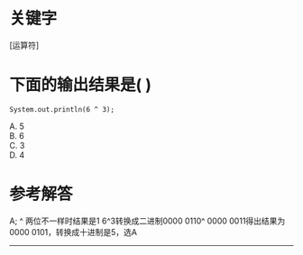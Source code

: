 # 关键字

[运算符]

# 下面的输出结果是( )

```
System.out.println(6 ^ 3);
```
A. 5	
B. 6	
C. 3	
D. 4
# 参考解答
A;
^ 两位不一样时结果是1 6^3转换成二进制0000 0110^ 0000 0011得出结果为0000 0101，转换成十进制是5，选A

---




